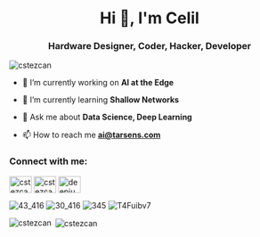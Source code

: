 
<h1 align="center">Hi 👋, I'm Celil</h1>
<h3 align="center">Hardware Designer, Coder, Hacker, Developer</h3>

<p align="left"> <img src="https://komarev.com/ghpvc/?username=cstezcan&label=Profile%20views&color=0e75b6&style=flat" alt="cstezcan" /> </p>

- 🔭 I’m currently working on **AI at the Edge**

- 🌱 I’m currently learning **Shallow Networks**

- 💬 Ask me about **Data Science, Deep Learning**

- 📫 How to reach me **ai@tarsens.com**

<h3 align="left">Connect with me:</h3>
<p align="left">
<a href="https://twitter.com/cstezcan" target="blank"><img align="center" src="https://cdn.jsdelivr.net/npm/simple-icons@3.0.1/icons/twitter.svg" alt="cstezcan" height="30" width="40" /></a>
<a href="https://linkedin.com/in/cstezcan/" target="blank"><img align="center" src="https://cdn.jsdelivr.net/npm/simple-icons@3.0.1/icons/linkedin.svg" alt="cstezcan/" height="30" width="40" /></a>
<a href="https://kaggle.com/deepjunkie" target="blank"><img align="center" src="https://cdn.jsdelivr.net/npm/simple-icons@3.0.1/icons/kaggle.svg" alt="deepjunkie" height="30" width="40" /></a>
</p>


![43_416](https://user-images.githubusercontent.com/33690601/146591550-40bb1c51-e671-4400-89f6-2371ebe5a49b.jpg)
![30_416](https://user-images.githubusercontent.com/33690601/146591565-8700aa74-ad1e-4540-a48c-531d324c652d.jpg)
![345](https://user-images.githubusercontent.com/33690601/146591613-50d84795-8abf-46d4-80f8-d760ce30bcbc.jpg)
![T4Fuibv7](https://user-images.githubusercontent.com/33690601/146591661-602ff89a-a835-475f-9828-667edc72f55b.jpg)


<p><img align="left" src="https://github-readme-stats.vercel.app/api/top-langs?username=cstezcan&show_icons=true&locale=en&layout=compact" alt="cstezcan" /></p>

<p>&nbsp;<img align="center" src="https://github-readme-stats.vercel.app/api?username=cstezcan&show_icons=true&locale=en" alt="cstezcan" /></p>
